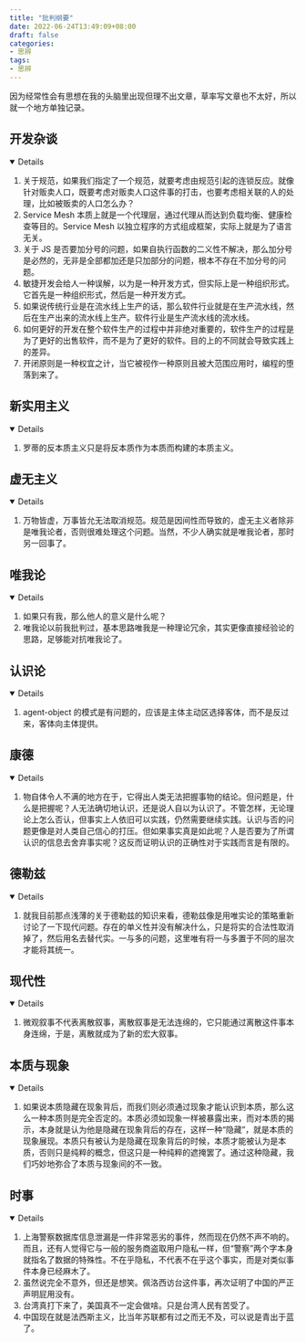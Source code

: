 ```yaml
---
title: "批判纲要"
date: 2022-06-24T13:49:09+08:00
draft: false
categories:
- 思辨
tags:
- 思辨
---
```


因为经常性会有思想在我的头脑里出现但理不出文章，草率写文章也不太好，所以就一个地方单独记录。

## 开发杂谈

<details open>

1. 关于规范，如果我们指定了一个规范，就要考虑由规范引起的连锁反应。就像针对贩卖人口，既要考虑对贩卖人口这件事的打击，也要考虑相关联的人的处理，比如被贩卖的人口怎么办？
2. Service Mesh 本质上就是一个代理层，通过代理从而达到负载均衡、健康检查等目的。Service Mesh 以独立程序的方式组成框架，实际上就是为了语言无关。
3. 关于 JS 是否要加分号的问题，如果自执行函数的二义性不解决，那么加分号是必然的，无非是全部都加还是只加部分的问题，根本不存在不加分号的问题。
4. 敏捷开发会给人一种误解，以为是一种开发方式，但实际上是一种组织形式。它首先是一种组织形式，然后是一种开发方式。
5. 如果说传统行业是在流水线上生产的话，那么软件行业就是在生产流水线，然后在生产出来的流水线上生产。软件行业是生产流水线的流水线。
6. 如何更好的开发在整个软件生产的过程中并非绝对重要的，软件生产的过程是为了更好的出售软件，而不是为了更好的软件。目的上的不同就会导致实践上的差异。
7. 开闭原则是一种权宜之计，当它被视作一种原则且被大范围应用时，编程的堕落到来了。

</details>

## 新实用主义


<details open>

1. 罗蒂的反本质主义只是将反本质作为本质而构建的本质主义。

</details>

## 虚无主义

<details open>

1. 万物皆虚，万事皆允无法取消规范。规范是因间性而导致的，虚无主义者除非是唯我论者，否则很难处理这个问题。当然，不少人确实就是唯我论者，那时另一回事了。

</details>

## 唯我论

<details open>

1. 如果只有我，那么他人的意义是什么呢？
2. 唯我论以前我批判过，基本思路唯我是一种理论冗余，其实更像直接经验论的思路，足够能对抗唯我论了。

</details>

## 认识论

<details open>

1. agent-object 的模式是有问题的，应该是主体主动区选择客体，而不是反过来，客体向主体提供。

</details>

## 康德

<details open>

1. 物自体令人不满的地方在于，它得出人类无法把握事物的结论。但问题是，什么是把握呢？人无法确切地认识，还是说人自以为认识了。不管怎样，无论理论上怎么否认，但事实上人依旧可以实践，仍然需要继续实践。认识与否的问题更像是对人类自己信心的打压。但如果事实真是如此呢？人是否要为了所谓认识的信息去舍弃事实呢？这反而证明认识的正确性对于实践而言是有限的。

</details>

## 德勒兹

<details open="">

1. 就我目前那点浅薄的关于德勒兹的知识来看，德勒兹像是用唯实论的策略重新讨论了一下现代问题。存在的单义性并没有解决什么，只是将实的合法性取消掉了，然后用名去替代实。一与多的问题，这里唯有将一与多置于不同的层次才能将其统一。

</details>

## 现代性

<details open>

1. 微观叙事不代表离散叙事，离散叙事是无法连绵的，它只能通过离散这件事本身连绵，于是，离散就成为了新的宏大叙事。

</details>

## 本质与现象

<details open>

1. 如果说本质隐藏在现象背后，而我们则必须通过现象才能认识到本质，那么这么一种本质则是完全否定的。本质必须如现象一样被暴露出来，而对本质的揭示，本身就是认为他是隐藏在现象背后的存在，这样一种“隐藏”，就是本质的现象展现。本质只有被认为是隐藏在现象背后的时候，本质才能被认为是本质，否则只是纯粹的概念，但这只是一种纯粹的遮掩罢了。通过这种隐藏，我们巧妙地弥合了本质与现象间的不一致。

</details>

## 时事

<details open>

1. 上海警察数据库信息泄漏是一件非常恶劣的事件，然而现在仍然不声不响的。而且，还有人觉得它与一般的服务商盗取用户隐私一样，但“警察”两个字本身就指名了数据的特殊性。不在乎隐私，不代表不在乎这个事实，而是对类似事件本身已经麻木了。
2. 虽然说完全不意外，但还是想笑。佩洛西访台这件事，再次证明了中国的严正声明屁用没有。
3. 台湾真打下来了，美国真不一定会做啥。只是台湾人民有苦受了。
4. 中国现在就是法西斯主义，比当年苏联都有过之而无不及，可以说是青出于蓝了。

</details>
